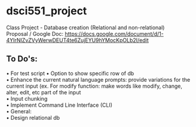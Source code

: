 # dsci551_project
Class Project - Database creation (Relational and non-relational)  
Proposal / Google Doc: https://docs.google.com/document/d/1-4YIrNIZvZVyWerwDEUT4te6ZujEYU9hYMocKpOLb2I/edit

## To Do's:
• For test script
  • Option to show specific row of db  
	• Enhance the current natural language prompts: provide variations for the current input (ex. For modify function: make words like modify, change, alter, edit, etc part of the input  
	• Input chunking  
  • Implement Command Line Interface (CLI)  
• General:  
  • Design relational db   


